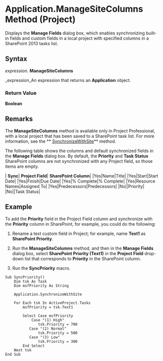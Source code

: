 
# Application.ManageSiteColumns Method (Project)

Displays the  **Manage Fields** dialog box, which enables synchronizing built-in fields and custom fields in a local project with specified columns in a SharePoint 2013 tasks list.


## Syntax

 _expression_. **ManageSiteColumns**

 _expression_An expression that returns an  **Application** object.


### Return Value

 **Boolean**


## Remarks

The  **ManageSiteColumns** method is available only in Project Professional, with a local project that has been saved to a SharePoint task list. For more information, see the ** [SynchronizeWithSite](1bd749d2-fe3f-ee86-dc27-5e39267901bc.md)** method.

The following table shows the columns and default synchronized fields in the  **Manage Fields** dialog box. By default, the **Priority** and **Task Status** SharePoint columns are not synchronized with any Project field, so those items are empty.



| **Sync**| **Project Field**| **SharePoint Column**|
|Yes|Name|Title|
|Yes|Start|Start Date|
|Yes|Finish|Due Date|
|Yes|% Complete|% Complete|
|Yes|Resource Names|Assigned To|
|Yes|Predecessors|Predecessors|
|No||Priority|
|No||Task Status|

## Example

To add the  **Priority** field in the Project Field column and synchronize with the **Priority** column in SharePoint, for example, you could do the following:


1. Rename a text custom field in Project; for example, name  **Text1** as **SharePoint Priority**.
    
2. Run the  **ManageSiteColumns** method, and then in the **Manage Fields** dialog box, select **SharePoint Priority (Text1)** in the **Project Field** drop-down list that corresponds to **Priority** in the SharePoint column.
    
3. Run the  **SyncPriority** macro.
    





```
Sub SyncPriority() 
    Dim tsk As Task 
    Dim msfPriority As String 
 
    Application.SynchronizeWithSite 
 
    For Each tsk In ActiveProject.Tasks 
        msfPriority = tsk.Text1 
 
        Select Case msfPriority 
            Case "(1) High" 
               tsk.Priority = 700 
           Case "(2) Normal" 
               tsk.Priority = 500 
           Case "(3) Low" 
               tsk.Priority = 300 
        End Select 
    Next tsk 
End Sub
```

